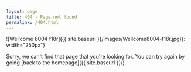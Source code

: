 ```yaml
---
layout: page
title: 404 - Page not found
permalink: /404.html
---
```

    
![Wellcome 8004 f18r]({{ site.baseurl }}/images/Wellcome8004-f18r.jpg){: width="250px"}

Sorry, we can't find that page that you're looking for. You can try again by going [back to the homepage]({{ site.baseurl }}/).


